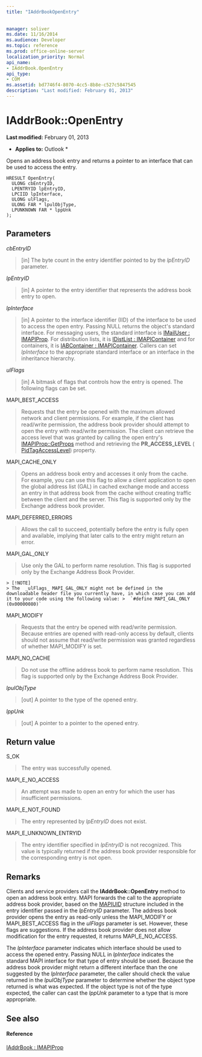 ```yaml
---
title: "IAddrBookOpenEntry"
 
 
manager: soliver
ms.date: 11/16/2014
ms.audience: Developer
ms.topic: reference
ms.prod: office-online-server
localization_priority: Normal
api_name:
- IAddrBook.OpenEntry
api_type:
- COM
ms.assetid: bd7746f4-8070-4cc5-8b8e-c527c5847545
description: "Last modified: February 01, 2013"
---
```


# IAddrBook::OpenEntry

 **Last modified:** February 01, 2013 
  
 * **Applies to:** Outlook * 
  
Opens an address book entry and returns a pointer to an interface that can be used to access the entry.
  
```
HRESULT OpenEntry(
  ULONG cbEntryID,
  LPENTRYID lpEntryID,
  LPCIID lpInterface,
  ULONG ulFlags,
  ULONG FAR * lpulObjType,
  LPUNKNOWN FAR * lppUnk
);
```

## Parameters

 _cbEntryID_
  
> [in] The byte count in the entry identifier pointed to by the  _lpEntryID_ parameter. 
    
 _lpEntryID_
  
> [in] A pointer to the entry identifier that represents the address book entry to open.
    
 _lpInterface_
  
> [in] A pointer to the interface identifier (IID) of the interface to be used to access the open entry. Passing NULL returns the object's standard interface. For messaging users, the standard interface is [IMailUser : IMAPIProp](imailuserimapiprop.md). For distribution lists, it is [IDistList : IMAPIContainer](idistlistimapicontainer.md) and for containers, it is [IABContainer : IMAPIContainer](iabcontainerimapicontainer.md). Callers can set  _lpInterface_ to the appropriate standard interface or an interface in the inheritance hierarchy. 
    
 _ulFlags_
  
> [in] A bitmask of flags that controls how the entry is opened. The following flags can be set.
    
MAPI_BEST_ACCESS 
  
> Requests that the entry be opened with the maximum allowed network and client permissions. For example, if the client has read/write permission, the address book provider should attempt to open the entry with read/write permission. The client can retrieve the access level that was granted by calling the open entry's [IMAPIProp::GetProps](imapiprop-getprops.md) method and retrieving the **PR_ACCESS_LEVEL** ( [PidTagAccessLevel](pidtagaccesslevel-canonical-property.md)) property.
    
MAPI_CACHE_ONLY
  
> Opens an address book entry and accesses it only from the cache. For example, you can use this flag to allow a client application to open the global address list (GAL) in cached exchange mode and access an entry in that address book from the cache without creating traffic between the client and the server. This flag is supported only by the Exchange address book provider.
    
MAPI_DEFERRED_ERRORS 
  
> Allows the call to succeed, potentially before the entry is fully open and available, implying that later calls to the entry might return an error.
    
MAPI_GAL_ONLY
  
> Use only the GAL to perform name resolution. This flag is supported only by the Exchange Address Book Provider.
    
    > [!NOTE]
    > The  _ulFlags_ MAPI_GAL_ONLY might not be defined in the downloadable header file you currently have, in which case you can add it to your code using the following value: >  `#define MAPI_GAL_ONLY (0x00000080)`
  
MAPI_MODIFY 
  
> Requests that the entry be opened with read/write permission. Because entries are opened with read-only access by default, clients should not assume that read/write permission was granted regardless of whether MAPI_MODIFY is set.
    
MAPI_NO_CACHE
  
> Do not use the offline address book to perform name resolution. This flag is supported only by the Exchange Address Book Provider.
    
 _lpulObjType_
  
> [out] A pointer to the type of the opened entry.
    
 _lppUnk_
  
> [out] A pointer to a pointer to the opened entry.
    
## Return value

S_OK 
  
> The entry was successfully opened.
    
MAPI_E_NO_ACCESS 
  
> An attempt was made to open an entry for which the user has insufficient permissions.
    
MAPI_E_NOT_FOUND 
  
> The entry represented by  _lpEntryID_ does not exist. 
    
MAPI_E_UNKNOWN_ENTRYID 
  
> The entry identifier specified in  _lpEntryID_ is not recognized. This value is typically returned if the address book provider responsible for the corresponding entry is not open. 
    
## Remarks

Clients and service providers call the **IAddrBook::OpenEntry** method to open an address book entry. MAPI forwards the call to the appropriate address book provider, based on the [MAPIUID](mapiuid.md) structure included in the entry identifier passed in the  _lpEntryID_ parameter. The address book provider opens the entry as read-only unless the MAPI_MODIFY or MAPI_BEST_ACCESS flag in the  _ulFlags_ parameter is set. However, these flags are suggestions. If the address book provider does not allow modification for the entry requested, it returns MAPI_E_NO_ACCESS. 
  
The  _lpInterface_ parameter indicates which interface should be used to access the opened entry. Passing NULL in  _lpInterface_ indicates the standard MAPI interface for that type of entry should be used. Because the address book provider might return a different interface than the one suggested by the  _lpInterface_ parameter, the caller should check the value returned in the  _lpulObjType_ parameter to determine whether the object type returned is what was expected. If the object type is not of the type expected, the caller can cast the  _lppUnk_ parameter to a type that is more appropriate. 
  
## See also

#### Reference

[IAddrBook : IMAPIProp](iaddrbookimapiprop.md)

